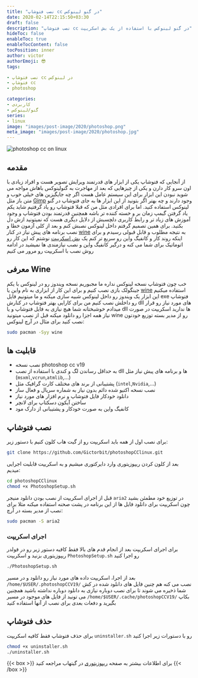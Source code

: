 ```yaml
---
title: "نصب فتوشاپ cc در گنو لینوکس"
date: 2020-02-14T22:15:50+03:30
draft: false
description: "نصب فتوشاپ cc در گنو لینوکس با استفاده از یک بش اسکریپت"
hideToc: false
enableToc: true
enableTocContent: false
tocPosition: inner
author: victor
authorEmoji: 😎
tags: 

- نصب فتوشاپ cc در لینوکس
- فتوشاپ cc
- photoshop

categories:
- کاربردی
- گنو/لینوکس
series:
- linux
image: "images/post-image/2020/photoshop.png"
meta_image: "images/post-image/2020/photoshop.jpg"
---
```

![photoshop cc on linux](/images/post-image/2020/photoshop.jpg)
## مقدمه
از آنجایی که فتوشاپ یکی از ابزار های قدرتمند ویرایش تصویر هست و افراد زیادی با اون سرو کار دارن و یکی از چیزهایی که بعد از مهاجرت به گنولینوکس باهاش مواجه می شوید نبودن این ابزار برای این سیستم عامل هست اگر چه جایگیزین های خیلی خوب و متن باز مثل [Gimp](https://www.gimp.org/) وجود دارند و چه بهتر اگر بتونید از این ابزار ها به جای فتوشاپ در گنو لینوکس استفاده کنید.
اما برای افرادی مثل من که قبلا فتوشاپ رو یاد گرفتیم شاید یکم یاد گرفتن گیمپ زمان بر و خسته کننده تر باشه همچنین قدرتمند بودن فتوشاپ و وجود آموزش های زیاد تر و رابط کاربری دلچسبش از دلایل دیگری هست که نمیتونید ازش دل بکنید.
برای همین تصمیم گرفتم داخل لینوکس نصبش کنم و بعد از کلی آزمون خطا و نصب برنامه های پیش نیاز در کنار [wine](https://www.winehq.org/) به نتیجه مطلوب و قابل قبولی رسیدم و برای اینکه روند کار و کانفیگ واین رو سریع تر کنم یک [بش اسکریپت](https://github.com/Gictorbit/photoshopCClinux) نوشتم که این کار رو اتوماتیک برای شما می کنه و درگیر کانفیگ واین و نصب نیازمندی ها نمیشید در ادامه روش نصب با اسکریپت رو مرور می کنیم

## معرفی Wine
خب چون فتوشاپ نسخه لینوکس نداره ما مجبوریم نسخه ویندوز رو در لینوکس با یکم جینگولک بازی نصب کنیم و برای این کار از ابزاری به نام واین یا [wine](https://www.winehq.org/) استفاده میکنیم این ابزار یک ویندوز رو داخل لینوکس شبیه سازی میکنه و ما میتونیم فایل exe فتوشاپ رو داخلش نصب کنیم من برای کارایی بهتر فتوشاپ در کنارش dll های مورد نیاز رو قرار میدادم خوشبختانه شما هیچ نیازی به فایل فتوشاپ و یا dll ها ندارید اسکریپت در صورت نیاز همه اجزا رو دانلود میکنه قبل از نصب میتونید wine رو از مدیر بسته توزیع خودتون نصب کنید برای مثال در آرچ لینوکس:
```bash
sudo pacman -Syy wine
```
## قابلیت ها
* نصب نسخه photoshop cc v19
* به حداقل رساندن لگ و کندی با استفاده از نصب dll ها و برنامه های پیش نیاز مثل (`msxml`,`vcrun`,`atmlib`,...)
* پشتیبانی از برند های مختلف کارت گرافیک مثل (`intel`,`Nvidia`,...)
* نصب نسخه اکتیو شده دائم بدون نیاز به شماره سریال و فعال ساز
* دانلود خودکار فایل فتوشاپ و نرم افزار های مورد نیاز
* ساختن آیکون دسکتاپ برای لانچر
* کانفیگ واین به صورت خودکار و پشتیبانی از دارک مود
## نصب فتوشاپ
برای نصب اول از همه باید اسکریپت رو از گیت هاب کلون کنیم با دستور زیر:
```bash
git clone https://github.com/Gictorbit/photoshopCClinux.git
```
بعد از کلون کردن ریپوزیتوری وارد دایرکتوری میشیم و به اسکریپت قابلیت اجرایی میدیم:
```bash
cd photoshopCClinux
chmod +x PhotoshopSetup.sh
```
قبل از اجرای اسکریپت از نصب بودن دانلود منیجر `aria2` در توزیع خود مطمئن بشید چون اسکریپت برای دانلود فایل ها از این برنامه در پشت صحنه استفاده میکنه مثلا برای نصب از مدیر بسته در آرچ:
```bash
sudo pacman -S aria2
```
### اجرای اسکریپت
برای اجرای اسکریپت بعد از انجام قدم های بالا فقط کافیه دستور زیر رو در فولدر ریپوزیتوری بزنید و اسکریپت `PhotoshopSetup.sh` رو اجرا کنید
```bash
./PhotoshopSetup.sh
```
بعد از اجرا، اسکریپت داده های مورد نیاز رو دانلود و در مسیر `/home/$USER/.photoshopCCV19/` نصب می کنه هم چنین فایل های دانلود شده در کش شما ذخیره می شوند تا برای نصب دوباره نیازی به دانلود دوباره نداشته باشید همچنین می تونید از فایل های موجود در مسیر `/home/$USER/.cache/photoshopCCV19/` بکاپ بگیرید و دفعات بعدی برای نصب از آنها استفاده کنید
## حذف فتوشاپ
برای حذف فتوشاپ فقط کافیه اسکریپت `uninstaller.sh` رو با دستورات زیر اجرا کنید
```bash
chmod +x uninstaller.sh
./uninstaller.sh
```
{{< box >}}
برای اطلاعات بیشتر به صفحه <a href="https://github.com/Gictorbit/photoshopCClinux">ریپوزیتوری</a> در گیتهاب مراجعه کنید
{{< /box >}} 

 


